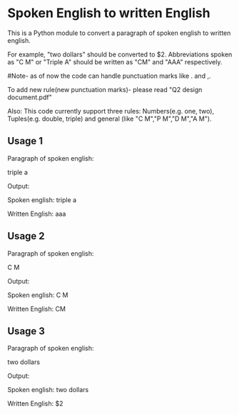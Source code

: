 # Spoken English to written English

This is a Python module to convert a paragraph of spoken english to written english.

For example, "two dollars" should be converted to $2. Abbreviations spoken as "C M" or "Triple A" should be written as "CM" and "AAA" respectively.

#Note- as of now the code can handle punctuation marks like . and ,.

To add new rule(new punctuation marks)- please read "Q2 design document.pdf"

Also:
This code currently support three rules: Numbers(e.g. one, two), Tuples(e.g. double, triple) and general (like "C M","P M","D M","A M").

## Usage 1

Paragraph of spoken english:

triple a

Output:

Spoken english: triple a

Written English:  aaa

## Usage 2

Paragraph of spoken english:

C M

Output:

Spoken english: C M

Written English:  CM

## Usage 3

Paragraph of spoken english:

two dollars

Output:

Spoken english: two dollars

Written English:  $2
